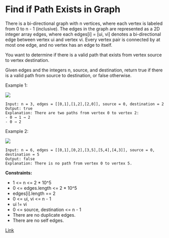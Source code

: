 # Find if Path Exists in Graph

There is a bi-directional graph with n vertices, where each vertex is labeled from 0 to n - 1 (inclusive). The edges in
the graph are represented as a 2D integer array edges, where each edges[i] = [ui, vi] denotes a bi-directional edge
between vertex ui and vertex vi. Every vertex pair is connected by at most one edge, and no vertex has an edge to
itself.

You want to determine if there is a valid path that exists from vertex source to vertex destination.

Given edges and the integers n, source, and destination, return true if there is a valid path from source to
destination, or false otherwise.

Example 1:

![](https://assets.leetcode.com/uploads/2021/08/14/validpath-ex1.png)

```
Input: n = 3, edges = [[0,1],[1,2],[2,0]], source = 0, destination = 2
Output: true
Explanation: There are two paths from vertex 0 to vertex 2:
- 0 → 1 → 2
- 0 → 2
```

Example 2:

![](https://assets.leetcode.com/uploads/2021/08/14/validpath-ex2.png)

```
Input: n = 6, edges = [[0,1],[0,2],[3,5],[5,4],[4,3]], source = 0, destination = 5
Output: false
Explanation: There is no path from vertex 0 to vertex 5.
```

**Constraints:**

- 1 <= n <= 2 * 10^5
- 0 <= edges.length <= 2 * 10^5
- edges[i].length == 2
- 0 <= ui, vi <= n - 1
- ui != vi
- 0 <= source, destination <= n - 1
- There are no duplicate edges.
- There are no self edges.

[Link](https://leetcode.com/problems/find-if-path-exists-in-graph/)
